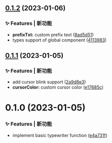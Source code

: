 ## [0.1.2](https://github.com/compare/0.1.1...0.1.2) (2023-01-06)


### ✨ Features | 新功能

* **prefixTxt:** custom prefix text ([8ad5d51](https://github.com/commit/8ad5d51))
* types support of global component ([4113983](https://github.com/commit/4113983))



## [0.1.1](https://github.com/compare/0.1.0...0.1.1) (2023-01-05)


### ✨ Features | 新功能

* add cursor blink support ([2a9d8e3](https://github.com/commit/2a9d8e3))
* **cursorColor:** custom cursor color ([e17685c](https://github.com/commit/e17685c))



# 0.1.0 (2023-01-05)


### ✨ Features | 新功能

* implement basic typewriter function ([e4a731f](https://github.com/commit/e4a731f))



